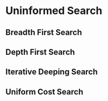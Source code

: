 # Uninformed Search


## Breadth First Search

## Depth First Search

## Iterative Deeping Search

## Uniform Cost Search